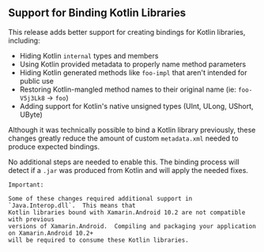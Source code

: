 ## Support for Binding Kotlin Libraries

This release adds better support for creating bindings for Kotlin libraries, including:

* Hiding Kotlin `internal` types and members
* Using Kotlin provided metadata to properly name method parameters
* Hiding Kotlin generated methods like `foo-impl` that aren't intended for public use
* Restoring Kotlin-mangled method names to their original name (ie: `foo-V5j3Lk8` -> `foo`)
* Adding support for Kotlin's native unsigned types (UInt, ULong, UShort, UByte)

Although it was technically possible to bind a Kotlin library previously, these changes
greatly reduce the amount of custom `metadata.xml` needed to produce expected bindings.

No additional steps are needed to enable this.  The binding process will detect if a `.jar`
was produced from Kotlin and will apply the needed fixes.

```
Important: 

Some of these changes required additional support in `Java.Interop.dll`.  This means that
Kotlin libraries bound with Xamarin.Android 10.2 are not compatible with previous 
versions of Xamarin.Android.  Compiling and packaging your application on Xamarin.Android 10.2+
will be required to consume these Kotlin libraries.
```
